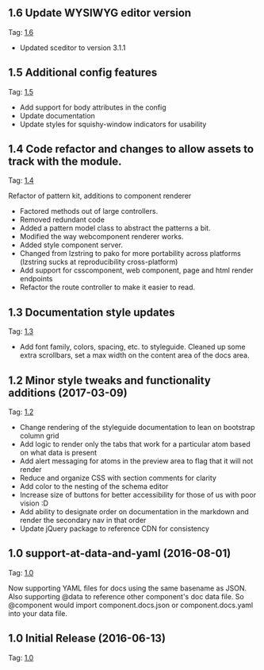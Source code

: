 ## 1.6 Update WYSIWYG editor version
Tag: [1.6](https://github.com/PatternBuilder/pattern-kit/releases/tag/V1.6)

- Updated sceditor to version 3.1.1

## 1.5 Additional config features
Tag: [1.5](https://github.com/PatternBuilder/pattern-kit/releases/tag/V1.5)

- Add support for body attributes in the config
- Update documentation
- Update styles for squishy-window indicators for usability

## 1.4 Code refactor and changes to allow assets to track with the module.
Tag: [1.4](https://github.com/PatternBuilder/pattern-kit/releases/tag/V1.4)

Refactor of pattern kit, additions to component renderer
- Factored methods out of large controllers.
- Removed redundant code
- Added a pattern model class to abstract the patterns a bit.
- Modified the way webcomponent renderer works.
- Added style component server.
- Changed from lzstring to pako for more portability across platforms (lzstring sucks at reproducibility cross-platform)
- Add support for csscomponent, web component, page and html render endpoints
- Refactor the route controller to make it easier to read.

## 1.3 Documentation style updates
Tag: [1.3](https://github.com/PatternBuilder/pattern-kit/releases/tag/V1.3)

- Add font family, colors, spacing, etc. to styleguide. Cleaned up some extra scrollbars, set a max width on the content area of the docs area.

## 1.2 Minor style tweaks and functionality additions (2017-03-09)

Tag: [1.2](https://github.com/PatternBuilder/pattern-kit/releases/tag/V1.2)

- Change rendering of the styleguide documentation to lean on bootstrap column grid
- Add logic to render only the tabs that work for a particular atom based on what data is present
- Add alert messaging for atoms in the preview area to flag that it will not render
- Reduce and organize CSS with section comments for clarity
- Add color to the nesting of the schema editor
- Increase size of buttons for better accessibility for those of us with poor vision :D
- Add ability to designate order on documentation in the markdown and render the secondary nav in that order
- Update jQuery package to reference CDN for consistency


## 1.0 support-at-data-and-yaml (2016-08-01)

Tag: [1.0](https://github.com/PatternBuilder/pattern-kit/tree/V1.1)

Now supporting YAML files for docs using the same basename as JSON. Also supporting @data to reference other component's doc data file. So @component would import component.docs.json or component.docs.yaml into your data file.


## 1.0 Initial Release (2016-06-13)

Tag: [1.0](https://github.com/PatternBuilder/pattern-kit/tree/V1.0)
